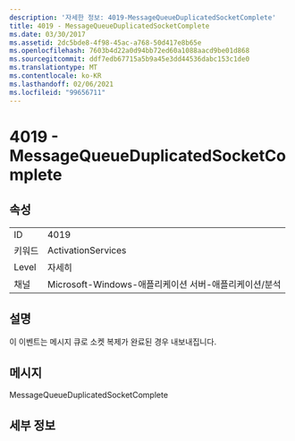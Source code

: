 ```yaml
---
description: '자세한 정보: 4019-MessageQueueDuplicatedSocketComplete'
title: 4019 - MessageQueueDuplicatedSocketComplete
ms.date: 03/30/2017
ms.assetid: 2dc5bde8-4f98-45ac-a768-50d417e8b65e
ms.openlocfilehash: 7603b4d22a0d94bb72ed60a1088aacd9be01d868
ms.sourcegitcommit: ddf7edb67715a5b9a45e3dd44536dabc153c1de0
ms.translationtype: MT
ms.contentlocale: ko-KR
ms.lasthandoff: 02/06/2021
ms.locfileid: "99656711"
---
```

# <a name="4019---messagequeueduplicatedsocketcomplete"></a>4019 - MessageQueueDuplicatedSocketComplete

## <a name="properties"></a>속성  
  
|||  
|-|-|  
|ID|4019|  
|키워드|ActivationServices|  
|Level|자세히|  
|채널|Microsoft-Windows-애플리케이션 서버-애플리케이션/분석|  
  
## <a name="description"></a>설명  

 이 이벤트는 메시지 큐로 소켓 복제가 완료된 경우 내보내집니다.  
  
## <a name="message"></a>메시지  

 MessageQueueDuplicatedSocketComplete  
  
## <a name="details"></a>세부 정보
